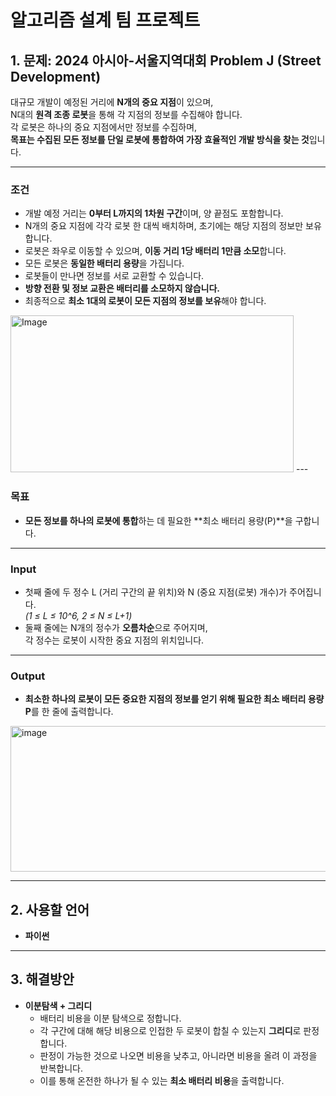 # 알고리즘 설계 팀 프로젝트

## 1. 문제: 2024 아시아-서울지역대회 Problem J (Street Development)

대규모 개발이 예정된 거리에 **N개의 중요 지점**이 있으며,  
N대의 **원격 조종 로봇**을 통해 각 지점의 정보를 수집해야 합니다.  
각 로봇은 하나의 중요 지점에서만 정보를 수집하며,  
**목표는 수집된 모든 정보를 단일 로봇에 통합하여 가장 효율적인 개발 방식을 찾는 것**입니다.

---

### 조건

- 개발 예정 거리는 **0부터 L까지의 1차원 구간**이며, 양 끝점도 포함합니다.
- N개의 중요 지점에 각각 로봇 한 대씩 배치하며, 초기에는 해당 지점의 정보만 보유합니다.
- 로봇은 좌우로 이동할 수 있으며, **이동 거리 1당 배터리 1만큼 소모**합니다.
- 모든 로봇은 **동일한 배터리 용량**을 가집니다.
- 로봇들이 만나면 정보를 서로 교환할 수 있습니다.
- **방향 전환 및 정보 교환은 배터리를 소모하지 않습니다.**
- 최종적으로 **최소 1대의 로봇이 모든 지점의 정보를 보유**해야 합니다.
<img width="453" height="251" alt="Image" src="https://github.com/user-attachments/assets/21f1c523-59fb-4a50-a84b-383713fe82f8" />
---

### 목표

- **모든 정보를 하나의 로봇에 통합**하는 데 필요한 **최소 배터리 용량(P)**을 구합니다.

---

### Input

- 첫째 줄에 두 정수 L (거리 구간의 끝 위치)와 N (중요 지점(로봇) 개수)가 주어집니다.  
  *(1 ≤ L ≤ 10^6, 2 ≤ N ≤ L+1)*
- 둘째 줄에는 N개의 정수가 **오름차순**으로 주어지며,  
  각 정수는 로봇이 시작한 중요 지점의 위치입니다.

---

### Output

- **최소한 하나의 로봇이 모든 중요한 지점의 정보를 얻기 위해 필요한 최소 배터리 용량 P**를 한 줄에 출력합니다.
<img width="747" height="233" alt="image" src="https://github.com/user-attachments/assets/09f23fed-6ea3-42aa-a1a7-494c1300fa35" />


---

## 2. 사용할 언어

- **파이썬**

---

## 3. 해결방안

- **이분탐색 + 그리디**
    - 배터리 비용을 이분 탐색으로 정합니다.
    - 각 구간에 대해 해당 비용으로 인접한 두 로봇이 합칠 수 있는지 **그리디**로 판정합니다.
    - 판정이 가능한 것으로 나오면 비용을 낮추고, 아니라면 비용을 올려 이 과정을 반복합니다.
    - 이를 통해 온전한 하나가 될 수 있는 **최소 배터리 비용**을 출력합니다.
